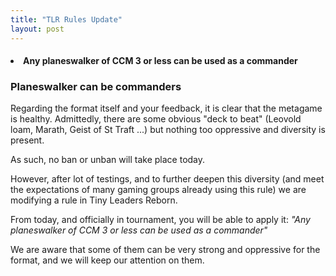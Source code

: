 ```yaml
---
title: "TLR Rules Update"
layout: post
---
```


<h4>
    <li> Any planeswalker of CCM 3 or less can be used as a commander  </li>
</h4>




### Planeswalker can be commanders

Regarding the format itself and your feedback, it is clear that the metagame is healthy. Admittedly, there are some obvious "deck to beat" (Leovold loam, Marath, Geist of St Traft ...) but nothing too oppressive and diversity is present.

As such, no ban or unban will take place today.

However, after lot of testings, and to further deepen this diversity (and meet the expectations of many gaming groups already using this rule) we are modifying a rule in Tiny Leaders Reborn.

From today, and officially in tournament, you will be able to apply it:
_"Any planeswalker of CCM 3 or less can be used as a commander"_

We are aware that some of them can be very strong and oppressive for the format, and we will keep our attention on them. 